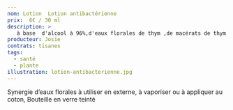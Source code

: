 ```yaml
---
nom: Lotion  Lotion antibactérienne
prix:  6€ / 30 ml
description: >
   à base  d'alcool à 96%,d'eaux florales de thym ,de macérats de thym ,lavande et d'hysope,et d'huile essentielles de citron,ravintsara,NiaouliTea tree,lavande aspic.
producteur: Josie
contrats: tisanes
tags: 
  - santé
  - plante
illustration: lotion-antibacterienne.jpg
---
```


Synergie d’eaux florales à utiliser en externe, à vaporiser ou à appliquer au coton, Bouteille en verre teinté